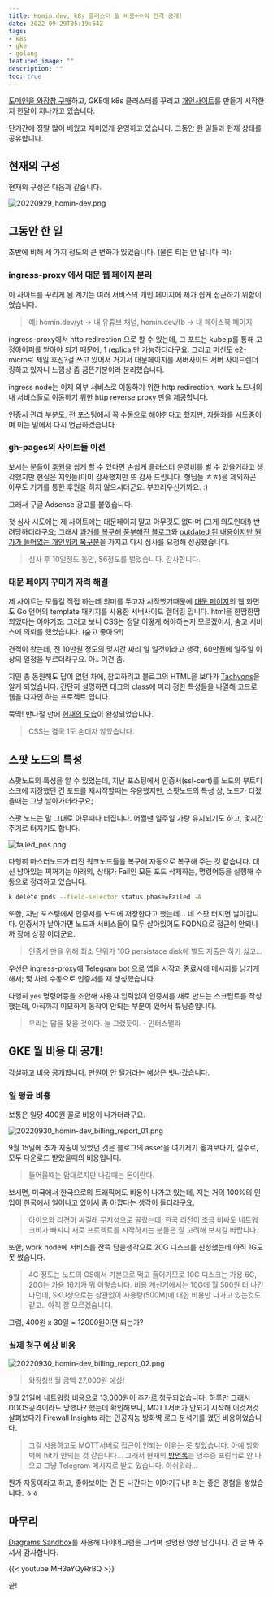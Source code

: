 ```yaml
---
title: Homin.dev, k8s 클러스터 월 비용+수익 전격 공개!
date: 2022-09-29T05:19:54Z
tags:
- k8s
- gke
- golang
featured_image: ""
description: ""
toc: true
---
```


[도메인을 와장창 구매](https://homin.dev/asset/blog/img/20220903_homin-dev_domain_godday.png)하고,
GKE에 k8s 클러스터를 꾸리고 [개인사이트](https://homin.dev/blog/post/20220908_homin-dev_with_k8s/)를 만들기
시작한 지 한달이 지나가고 있습니다.

단기간에 정말 많이 배웠고 재미있게 운영하고 있습니다.
그동안 한 일들과 현재 상태를 공유합니다.

## 현재의 구성

현재의 구성은 다음과 같습니다.

![20220929_homin-dev.png](https://homin.dev/asset/blog/img/20220929_homin-dev.png)


## 그동안 한 일

초반에 비해 세 가지 정도의 큰 변화가 있었습니다. (물론 티는 안 납니다 ㅋ):

### ingress-proxy 에서 대문 웹 페이지 분리

이 사이트를 꾸리게 된 계기는 여러 서비스의 개인 페이지에 제가 쉽게 접근하기 위함이었습니다.

> 예: homin.dev/yt -> 내 유튜브 채널, homin.dev/fb -> 내 페이스북 페이지

ingress-proxy에서 http redirection 으로 할 수 있는데, 그 포드는 kubeip를 통해 고정아이피를 받아야 되기 때문에,
1 replica 만 가능하더라구요. 그리고 머신도 e2-micro로 제일 후진?걸 쓰고 있어서 거기서 대문페이지를 서버사이드
서버 사이드렌더링하고 있자니 느낌상 좀 굼뜬기분이라 분리했습니다.

ingress node는 이제 외부 서비스로 이동하기 위한 http redirection, work 노드내의 내 서비스들로 이동하기 위한
http reverse proxy 만을 제공합니다.

인증서 관리 부분도, 전 포스팅에서 꼭 수동으로 해야한다고 했지만, 자동화를 시도중이며 이는 밑에서 다시 언급하겠습니다.

### gh-pages의 사이트들 이전

보시는 분들이 [후원](https://homin.dev/support)을 쉽게 할 수 있다면 손쉽게 클러스터 운영비를 벌 수 있을거라고 생각했지만
현실은 지인들(이미 감사했지만 또 감사 드립니다. 형님들 ㅎㅎ)을 제외하곤 아무도 거기를 통한 후원을 하지 않으시더군요. 부끄러우신가봐요. :)

그래서 구글 Adsense 광고를 붙였습니다.

첫 심사 시도에는 제 사이트에는 대문페이지 말고 아무것도 없다며 (그게 의도인데!) 반려당하더라구요;
그래서 [과거를 복구해 풍부해진 블로그](https://homin.dev/blog/post/20220916_restore_suapapas_blog/)와
[outdated 된 내용이지만 뭔가가 들어있는 개인위키 복구분](https://homin.dev/blog/post/20220914_reopen_wiki/)을
가지고 다시 심사를 요청해 성공했습니다.

> 심사 후 10일정도 동안, $6정도를 벌었습니다. 감사합니다.


### 대문 페이지 꾸미기 자력 해결

제 사이트는 모들걸 직접 하는데 의미를 두고자 시작했기때문에 [대문 페이지](http://homin.dev)의 웹 화면도 Go 언어의 template 패키지를 사용한
서버사이드 렌더링 입니다. html을 한땀한땀 꾀었다는 이야기죠.
그러고 보니 CSS는 정말 어떻게 해야하는지 모르겠어서, 숨고 서비스에 의뢰를 했었습니다. (숨고 좋아요!)

견적이 왔는데, 전 10만원 정도의 몇시간 짜리 일 일것이라고 생각, 60만원에 일주일 이상의 일정을 부르더라구요. 아.. 이건 좀.

지인 총 동원해도 답이 없던 차에, 참고하려고 블로그의 HTML을 보다가 [Tachyons](http://tachyons.io/)을 알게 되었습니다.
간단히 설명하면 태그의 class에 미리 정한 특성들을 나열해 코드로 웹을 디자인 하는 프로젝트 입니다.

뚝딱! 반나절 만에 [현재의 모습](https://homin.dev/asset/blog/img/20220930_homin-dev_ingress.png)이 완성되었습니다.

> CSS는 결국 1도 손대지 않았습니다.


## 스팟 노드의 특성

스팟노드의 특성을 알 수 있었는데, 지난 포스팅에서 인증서(ssl-cert)를 노드의 부트디스크에 저장했던 건
포드를 재시작할때는 유용했지만, 스팟노드의 특성 상, 노드가 터졌을때는 그냥 날아가더라구요;

스팟 노드는 말 그대로 아무때나 터집니다. 어쩔땐 일주일 가량 유지되기도 하고, 몇시간 주기로 터지기도 합니다.

![failed_pos.png](https://homin.dev/asset/blog/img/failed_pos.png)

다행히 마스터노드가 터진 워크노드들을 복구해 자동으로 복구해 주는 것 같습니다.
대신 남아있는 찌꺼기는 아래의, 상태가 Fail인 모든 포드 삭제하는, 명령어등을 실행해 수동으로 정리하고 있습니다.

```bash
k delete pods --field-selector status.phase=Failed -A
```

또한, 지난 포스팅에서 인증서를 노드에 저장한다고 했는데... 네 스팟 터지면 날아갑니다.
인증서가 날아가면 노드과 서비스들이 모두 살아있어도 FQDN으로 접근이 안되니까 장애 상황 이더군요.

> 인증서 만을 위해 최소 단위가 10G persistace disk에 별도 지출은 하기 싫고...

우선은 ingress-proxy에 Telegram bot 으로 앱을 시작과 종료시에 메시지를 남기게 해서;
몇 차례 수동으로 인증서를 재 생성했습니다.

다행히 `yes` 명령어등을 조합해 사용자 입력없이 인증서를 새로 만드는 스크립트를 작성했는데,
아직까지 미묘하게 동작이 안되는 부분이 있어서 튜닝중입니다.

> 우리는 답을 찾을 것이다. 늘 그랬듯이. - 인터스텔라


## GKE 월 비용 대 공개!

각설하고 비용 공개합니다.
[만원이 안 될거라는 예상](https://homin.dev/asset/blog/img/homin_dev_gke_price_estimation.png)은 빗나갔습니다.

### 일 평균 비용

보통은 일당 400원 꼴로 비용이 나가더라구요.

![20220930_homin-dev_billing_report_01.png](https://homin.dev/asset/blog/img/20220930_homin-dev_billing_report_01.png)

9월 15일에 추가 지출이 있었던 것은 블로그의 asset을 여기저기 옮겨보다가, 실수로, 모두 다운로드 받았을때의 비용입니다.

> 들어올때는 맘대로지만 나갈때는 돈이란다.

보시면, 미국에서 한국으로의 트래픽에도 비용이 나가고 있는데, 저는 거의 100%의 인입이 한국에서 일어나고 있어서 좀 아깝다는 생각이 들더라구요.

> 아이오와 리젼이 싸길래 무지성으로 골랐는데, 한국 리전이 조금 비싸도 네트워크비가 빠지니
> 새로 프로젝트를 시작하시는 분들은 잘 고려해 보시길 바랍니다.

또한, work node에 서비스를 잔뜩 담을생각으로 20G 디스크를 신청했는데 아직 1G도 못 썼습니다.

> 4G 정도는 노드의 OS에서 기본으로 먹고 들어가므로 10G 디스크는 가용 6G, 20G는 가용 16기가 뭐 이렇습니다.
> 비용 계산기에서는 10G에 월 500원 더 나간다던데,
> SKU상으로는 상관없이 사용량(500M)에 대한 비용만 나가고 있는것도 같고.. 아직 잘 모르겠습니다.

그럼, 400원 x 30일 = 12000원이면 되는가?

### 실제 청구 예상 비용

![20220930_homin-dev_billing_report_02.png](https://homin.dev/asset/blog/img/20220930_homin-dev_billing_report_02.png)

> 와장창!! 월 금액 27,000원 예상!

9월 21일에 네트워킹 비용으로 13,000원이 추가로 청구되었습니다. 하루만 그래서 DDOS공격이라도 당했나? 했는데
확인해보니, MQTT서버가 안되기 시작해 이것저것 살펴보다가 Firewall Insights 라는 인공지능 방화벽 로그 분석기를 켰던 비용이었습니다.

> 그걸 사용하고도 MQTT서버로 접근이 안되는 이유는 못 찾았습니다. 아예 방화벽에 hit가 안되는 것 같습니다...
> 그래서 현재의 [방명록](https://homin.dev/gb)는 영수증 프린터로 안 나오고 그냥 Telegram 메시지로 받고 있습니다. 아쉬워라...

뭔가 자동이라고 하고, 좋아보이는 건 돈 나간다는 이야기구나! 라는 좋은 경험을 쌓았습니다. ㅎㅎ

## 마무리

[Diagrams Sandbox](https://homin.dev/dsb/)를 사용해 다이어그램을 그리며 설명한 영상 남깁니다. 긴 글 봐 주셔서 감사합니다.

{{< youtube MH3aYQyRrBQ >}}

끝!